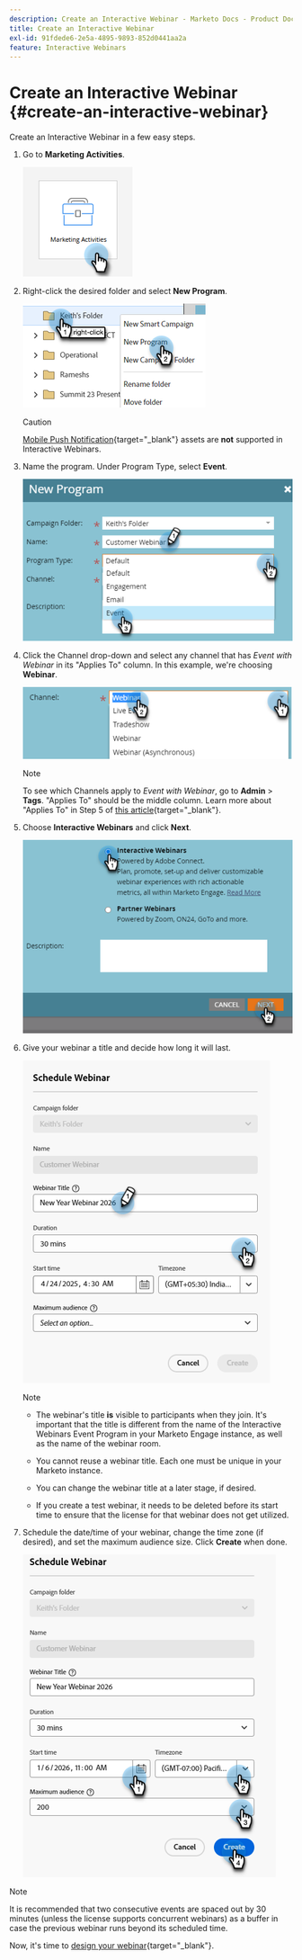 ```yaml
---
description: Create an Interactive Webinar - Marketo Docs - Product Documentation
title: Create an Interactive Webinar
exl-id: 91fdede6-2e5a-4895-9893-852d0441aa2a
feature: Interactive Webinars
---
```

# Create an Interactive Webinar {#create-an-interactive-webinar}

Create an Interactive Webinar in a few easy steps.

1. Go to **Marketing Activities**.

   ![](assets/create-an-interactive-webinar-1.png)

1. Right-click the desired folder and select **New Program**.

   ![](assets/create-an-interactive-webinar-2.png)

   >[!CAUTION]
   >
   >[Mobile Push Notification](/help/marketo/product-docs/mobile-marketing/push-notifications/understanding-push-notifications.md){target="_blank"} assets are **not** supported in Interactive Webinars.

1. Name the program. Under Program Type, select **Event**.

   ![](assets/create-an-interactive-webinar-3.png)

1. Click the Channel drop-down and select any channel that has _Event with Webinar_ in its "Applies To" column. In this example, we're choosing **Webinar**.

   ![](assets/create-an-interactive-webinar-4.png)

   >[!NOTE]
   >
   >To see which Channels apply to _Event with Webinar_, go to **Admin** > **Tags**. "Applies To" should be the middle column. Learn more about "Applies To" in Step 5 of [this article](/help/marketo/product-docs/administration/tags/create-a-program-channel.md){target="_blank"}.

1. Choose **Interactive Webinars** and click **Next**.

   ![](assets/create-an-interactive-webinar-5.png)

1. Give your webinar a title and decide how long it will last.

   ![](assets/create-an-interactive-webinar-6.png)

   >[!NOTE]
   >
   >* The webinar's title **is** visible to participants when they join. It's important that the title is different from the name of the Interactive Webinars Event Program in your Marketo Engage instance, as well as the name of the webinar room.
   >
   >* You cannot reuse a webinar title. Each one must be unique in your Marketo instance.
   >
   >* You can change the webinar title at a later stage, if desired.
   >
   >* If you create a test webinar, it needs to be deleted before its start time to ensure that the license for that webinar does not get utilized.

1. Schedule the date/time of your webinar, change the time zone (if desired), and set the maximum audience size. Click **Create** when done.

   ![](assets/create-an-interactive-webinar-7.png)

>[!NOTE]
>
>It is recommended that two consecutive events are spaced out by 30 minutes (unless the license supports concurrent webinars) as a buffer in case the previous webinar runs beyond its scheduled time.

Now, it's time to [design your webinar](/help/marketo/product-docs/demand-generation/events/interactive-webinars/designing-interactive-webinars.md){target="_blank"}.
